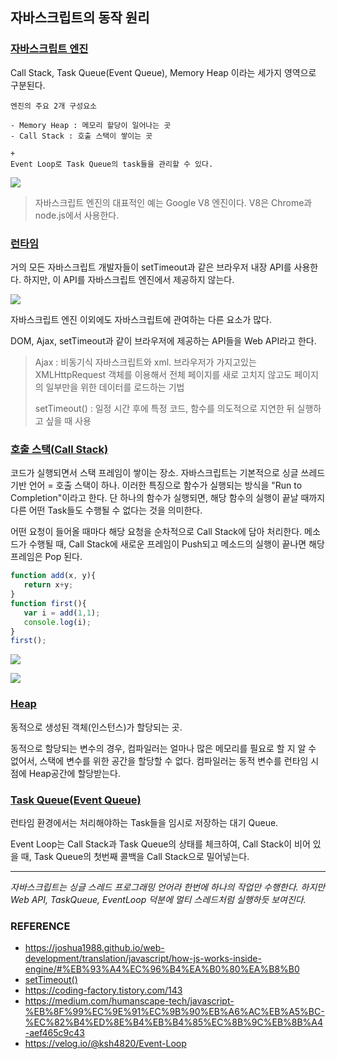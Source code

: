 ## 자바스크립트의 동작 원리



### <u>자바스크립트 엔진</u>

Call Stack, Task  Queue(Event Queue), Memory Heap 이라는 세가지 영역으로 구분된다.

~~~
엔진의 주요 2개 구성요소

- Memory Heap : 메모리 할당이 일어나는 곳
- Call Stack : 호출 스택이 쌓이는 곳

+
Event Loop로 Task Queue의 task들을 관리할 수 있다.
~~~

![](C:\Users\jyb63\Desktop\취업스터디\1st\BJY\resource\js_engine.jpg)

> 자바스크립트 엔진의 대표적인 예는 Google V8 엔진이다. V8은 Chrome과 node.js에서 사용한다.



### <u>런타임</u> 

거의 모든 자바스크립트 개발자들이 setTimeout과 같은 브라우저 내장 API를 사용한다.
하지만, 이 API를 자바스크립트 엔진에서 제공하지 않는다.

![](C:\Users\jyb63\Desktop\취업스터디\1st\BJY\resource\js-engine-runtime.jpg)

자바스크립트 엔진 이외에도 자바스크립트에 관여하는 다른 요소가 많다.

DOM, Ajax, setTimeout과 같이 브라우저에 제공하는 API들을 Web API라고 한다.

> Ajax : 비동기식 자바스크립트와 xml. 브라우저가 가지고있는 XMLHttpRequest 객체를 이용해서 전체 페이지를 새로 고치지 않고도 페이지의 일부만을 위한 데이터를 로드하는 기법
>
> setTimeout() : 일정 시간 후에 특정 코드, 함수를 의도적으로 지연한 뒤 실행하고 싶을 때 사용



### <u>호출 스택(Call Stack)</u>

코드가 실행되면서 스택 프레임이 쌓이는 장소.
자바스크립트는 기본적으로 싱글 쓰레드 기반 언어 = 호출 스택이 하나. 이러한 특징으로 함수가 실행되는 방식을 "Run to Completion"이라고 한다. 단 하나의 함수가 실행되면, 해당 함수의 실행이 끝날 때까지 다른 어떤 Task들도 수행될 수 없다는 것을 의미한다.

어떤 요청이 들어올 때마다 해당 요청을 순차적으로 Call Stack에 담아 처리한다. 메소드가 수행될 때, Call Stack에 새로운 프레임이 Push되고 메소드의 실행이 끝나면 해당 프레임은 Pop 된다.

~~~javascript
function add(x, y){
   return x+y;
}
function first(){
   var i = add(1,1); 
   console.log(i);
}
first();
~~~

![](C:\Users\jyb63\Desktop\취업스터디\1st\BJY\resource\call_stack.jpg)

![](C:\Users\jyb63\Desktop\취업스터디\1st\BJY\resource\call_stack_overflow.jpg)



### <u>Heap</u> 

동적으로 생성된 객체(인스턴스)가 할당되는 곳.

동적으로 할당되는 변수의 경우, 컴파일러는 얼마나 많은 메모리를 필요로 할 지 알 수 없어서, 스택에 변수를 위한 공간을 할당할 수 없다. 컴파일러는 동적 변수를 런타임 시점에 Heap공간에 할당받는다.



### <u>Task Queue(Event Queue)</u>

런타임 환경에서는 처리해야하는 Task들을 임시로 저장하는 대기 Queue.

Event Loop는 Call Stack과 Task Queue의 상태를 체크하여, Call Stack이 비어 있을 때,
Task Queue의 첫번째 콜백을 Call Stack으로 밀어넣는다.



***

<em>자바스크립트는 싱글 스레드 프로그래밍 언어라 한번에 하나의 작업만 수행한다. 하지만 Web API, TaskQueue, EventLoop 덕분에 멀티 스레드처럼 실행하듯 보여진다.</em>







### REFERENCE

* https://joshua1988.github.io/web-development/translation/javascript/how-js-works-inside-engine/#%EB%93%A4%EC%96%B4%EA%B0%80%EA%B8%B0
* [setTimeout()](https://webisfree.com/2014-04-08/[javascript]-%EC%8B%9C%EA%B0%84-%EC%A7%80%EC%97%B0-%ED%95%A8%EC%88%98-%EC%9D%BC%EC%A0%95-%EC%8B%9C%EA%B0%84-%EB%92%A4-%EC%8B%A4%ED%96%89%EC%8B%9C%ED%82%A4%EA%B8%B0-settimeout()-%7B%7D)
* https://coding-factory.tistory.com/143
* https://medium.com/humanscape-tech/javascript-%EB%8F%99%EC%9E%91%EC%9B%90%EB%A6%AC%EB%A5%BC-%EC%82%B4%ED%8E%B4%EB%B4%85%EC%8B%9C%EB%8B%A4-aef465c9c43
* https://velog.io/@ksh4820/Event-Loop

